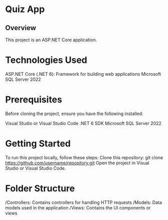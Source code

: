 # Quiz App

## Overview
This project is an ASP.NET Core application.

# Technologies Used
ASP.NET Core (.NET 6): Framework for building web applications
Microsoft SQL Server 2022

# Prerequisites
Before cloning the project, ensure you have the following installed:

Visual Studio or Visual Studio Code
.NET 6 SDK
Microsoft SQL Server 2022

# Getting Started
To run this project locally, follow these steps:
Clone this repository: git clone https://github.com/username/repository.git
Open the project in Visual Studio or Visual Studio Code.

# Folder Structure
/Controllers: Contains controllers for handling HTTP requests
/Models: Data models used in the application
/Views: Contains the UI components or views
